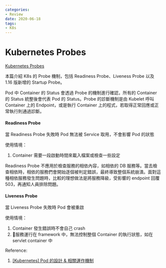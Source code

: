 ```yaml
---
categories:
- Review
date: 2020-06-18
tags:
- K8s
---
```


# Kubernetes Probes

[Kubernetes Probes](https://www.innoq.com/en/blog/kubernetes-probes/)

本篇介紹 K8s 的 Probe 機制，包括 Readiness Probe、Liveness Probe 以及 1.16 版新增的 Startup Probe。

Pod 中 Container 的 Status 會透過 Probe 的機制進行確認，所有的 Container 的 Status 統整後會代表 Pod 的 Status。Probe 的診斷機制是由 Kubelet 呼叫 Container 上的 Endpoint，或是執行 Container 上的程式，若取得正常回應或正常執行則通過診斷。

#### Readiness Probe

當 Readiness Probe 失敗時 Pod 無法被 Service 取用，不會影響 Pod 的狀態

使用情境：

1. Container 需要一段啟動時間來載入檔案或檢查一些設定

Readiness Probe 不應用於檢查服務的相依內容，如相依的 DB 服務等。當去檢查相依時，相依的服務們會開始逐個被判定錯誤，最終導致整個系統崩潰。面對這種相依服務發生問題時，比較的理想做法是將服務降級，受影響的 endpoint 回覆 503，再通知人員排除問題。

#### Liveness Probe

當 Liveness Probe 失敗時 Pod 會被重啟

使用情境：

1. Container 發生錯誤時不會自己 crash
2. 服務運行在 framework 中，無法控制整個 Container 的執行狀態，如在 servlet container 中

Reference:

1. [[Kubernetes] Pod 的設計 & 相關運作機制](https://godleon.github.io/blog/Kubernetes/k8s-Pod-Overview/)
